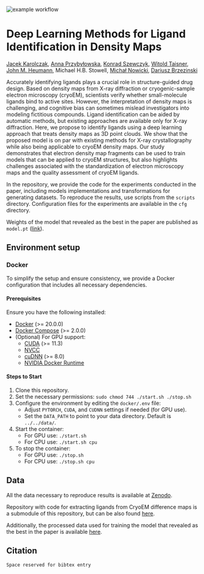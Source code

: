 ![example workflow](https://github.com/jkarolczak/ligands-classification/actions/workflows/python-app.yml/badge.svg)

# Deep Learning Methods for Ligand Identification in Density Maps
[Jacek Karolczak](https://github.com/jkarolczak), [Anna Przybyłowska](https://github.com/annprzy), [Konrad Szewczyk](https://github.com/konradszewczyk), [Witold Taisner](https://github.com/wtaisner), [John M. Heumann](https://github.com/jmheumann), Michael H.B. Stowell, [Michał Nowicki](https://github.com/MichalNowicki?tab=repositories), [Dariusz Brzezinski](https://github.com/dabrze)

Accurately identifying ligands plays a crucial role in structure-guided drug design. 
Based on density maps from X-ray diffraction or cryogenic-sample electron microscopy (cryoEM), scientists verify whether small-molecule ligands bind to active sites. 
However, the interpretation of density maps is challenging, and cognitive bias can sometimes mislead investigators into modeling fictitious compounds. 
Ligand identification can be aided by automatic methods, but existing approaches are available only for X-ray diffraction. 
Here, we propose to identify ligands using a deep learning approach that treats density maps as 3D point clouds. 
We show that the proposed model is on par with existing methods for X-ray crystallography while also being applicable to cryoEM density maps. 
Our study demonstrates that electron density map fragments can be used to train models that can be applied to cryoEM structures, but also highlights challenges associated with the standardization of electron microscopy maps and the quality assessment of cryoEM ligands.

In the repository, we provide the code for the experiments conducted in the paper, including models implementations and transformations for generating datasets.
To reproduce the results, use scripts from the `scripts` directory. 
Configuration files for the experiments are available in the `cfg` directory.

Weights of the model that revealed as the best in the paper are published as `model.pt` ([link](https://github.com/jkarolczak/ligand-classification/blob/main/model.pt)).

## Environment setup

### Docker

To simplify the setup and ensure consistency, we provide a Docker configuration that includes all necessary dependencies.

#### Prerequisites

Ensure you have the following installed:

- [Docker](https://docs.docker.com/engine/install/) (>= 20.0.0)
- [Docker Compose](https://docker-docs.netlify.app/compose/install/#install-compose) (>= 2.0.0)
- (Optional) For GPU support:
  - [CUDA](https://developer.nvidia.com/cuda-downloads) (>= 11.3)
  - [NVCC](https://docs.nvidia.com/cuda/cuda-compiler-driver-nvcc/index.html)
  - [cuDNN](https://developer.nvidia.com/cudnn) (>= 8.0)
  - [NVIDIA Docker Runtime](https://developer.nvidia.com/nvidia-container-runtime)

#### Steps to Start

1. Clone this repository.
2. Set the necessary permissions: `sudo chmod 744 ./start.sh ./stop.sh`
3. Configure the environment by editing the `docker/.env` file:
   - Adjust `PYTORCH`, `CUDA`, and `CUDNN` settings if needed (for GPU use).
   - Set the `DATA_PATH` to point to your data directory. Default is `../../data/`.
4. Start the container:
   - For GPU use: `./start.sh`
   - For CPU use: `./start.sh cpu`
5. To stop the container:
   - For GPU use: `./stop.sh`
   - For CPU use: `./stop.sh cpu`

## Data

All the data necessary to reproduce results is available at [Zenodo](https://zenodo.org/record/10908325).

Repository with code for extracting ligands from CryoEM difference maps is a submodule of this repository, but can be also found [here](https://github.com/dabrze/cryo-em-ligand-cutter/tree/6032b5701cad7a4db86f780b91c2078907e36e42).

Additionally, the processed data used for training the model that revealed as the best in the paper is available [here](https://ligands.blob.core.windows.net/ligands/blobs_uniform_2000_max.tar.gz).

## Citation
```
Space reserved for bibtex entry
```
